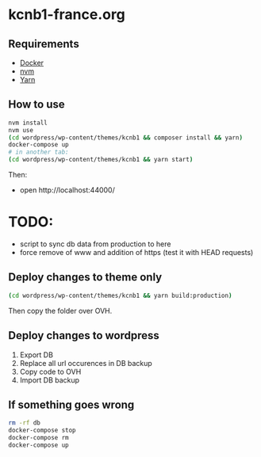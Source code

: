 # kcnb1-france.org

## Requirements

- [Docker](https://docs.docker.com/install/)
- [nvm](https://github.com/creationix/nvm#installation-and-update)
- [Yarn](https://yarnpkg.com/en/docs/install#alternatives-stable)

## How to use

```sh
nvm install
nvm use
(cd wordpress/wp-content/themes/kcnb1 && composer install && yarn)
docker-compose up
# in another tab:
(cd wordpress/wp-content/themes/kcnb1 && yarn start)
```

Then:
- open http://localhost:44000/

TODO:
====
- script to sync db data from production to here
- force remove of www and addition of https (test it with HEAD requests)

## Deploy changes to theme only

```sh
(cd wordpress/wp-content/themes/kcnb1 && yarn build:production)
```

Then copy the folder over OVH.

## Deploy changes to wordpress

1. Export DB
2. Replace all url occurences in DB backup
3. Copy code to OVH
4. Import DB backup

## If something goes wrong

```sh
rm -rf db
docker-compose stop
docker-compose rm
docker-compose up
```
